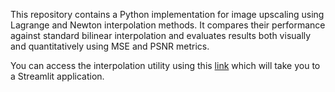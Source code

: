 This repository contains a Python implementation for image upscaling using Lagrange and Newton interpolation methods. It compares their performance against standard bilinear interpolation and evaluates results both visually and quantitatively using MSE and PSNR metrics.

You can access the interpolation utility using this [link](https://newton-lagrange-image-upscaler.streamlit.app/) which will take you to a Streamlit application.
